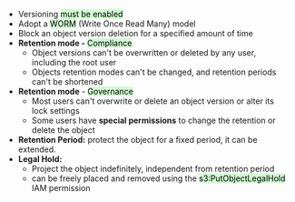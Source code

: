 - Versioning <mark style="background: #BBFABBA6;">must be enabled</mark>
- Adopt a <mark style="background: #BBFABBA6;">WORM</mark> (Write Once Read Many) model
- Block an object version deletion for a specified amount of time
- **Retention mode -** <mark style="background: #BBFABBA6;">Compliance</mark> 
	- Object versions can't be overwritten or deleted by any user, including the root user
	- Objects retention modes can't be changed, and retention periods can't be shortened
- **Retention mode** - <mark style="background: #BBFABBA6;">Governance</mark>
	- Most users can't overwrite or delete an object version or alter its lock settings
	- Some users have **special permissions** to change the retention or delete the object
- **Retention Period:** protect the object for a fixed period, it can be extended.
- **Legal Hold:** 
	- Project the object indefinitely, independent from retention period
	- can be freely placed and removed using the <mark style="background: #BBFABBA6;">s3:PutObjectLegalHold</mark> IAM permission